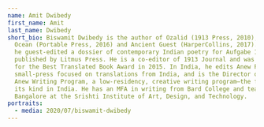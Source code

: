 ```yaml
---
name: Amit Dwibedy
first_name: Amit
last_name: Dwibedy
short_bio: Biswamit Dwibedy is the author of Ozalid (1913 Press, 2010), Eirik’s
  Ocean (Portable Press, 2016) and Ancient Guest (HarperCollins, 2017). In 2014,
  he guest-edited a dossier of contemporary Indian poetry for Aufgabe 13,
  published by Litmus Press. He is a co-editor of 1913 Journal and was a judge
  for the Best Translated Book Award in 2015. In India, he edits Anew Print, a
  small-press focused on translations from India, and is the Director of the
  Anew Writing Program, a low-residency, creative writing program–the first of
  its kind in India. He has an MFA in writing from Bard College and teaches in
  Bangalore at the Srishti Institute of Art, Design, and Technology.
portraits:
  - media: 2020/07/biswamit-dwibedy
---
```

